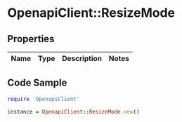 # OpenapiClient::ResizeMode

## Properties

Name | Type | Description | Notes
------------ | ------------- | ------------- | -------------

## Code Sample

```ruby
require 'OpenapiClient'

instance = OpenapiClient::ResizeMode.new()
```


